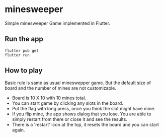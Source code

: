 # minesweeper

Simple minesweeper Game implemented in Flutter.

## Run the app

```
flutter pub get
flutter run
```

## How to play

Basic rule is same as usual mineswepper game. But the default size of board and the number of mines are not customizable.
* Board is 10 X 10 with 10 mines total. 
* You can start game by clicking any slots in the board. 
* Put the flag with long press, once you think the slot might have mine. 
* If you flip mine, the app shows dialog that you lose. You are able to simply restart from there or close it and see the results.
* There is a 'restart' icon at the top, it resets the board and you can start again.
